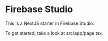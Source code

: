 # Firebase Studio

This is a NextJS starter in Firebase Studio.

To get started, take a look at src/app/page.tsx.
<!--  -->